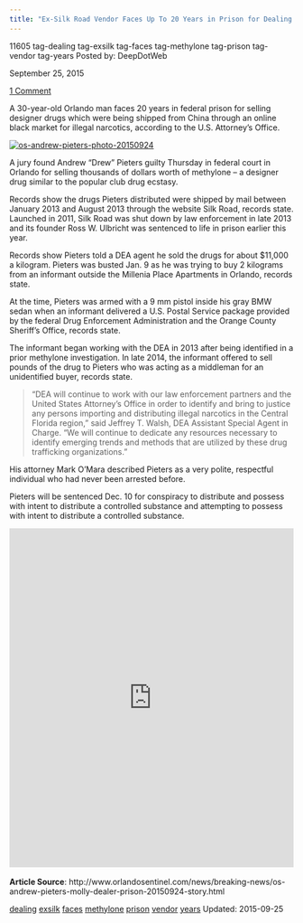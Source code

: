 ```yaml
---
title: "Ex-Silk Road Vendor Faces Up To 20 Years in Prison for Dealing Methylone"
---
```


11605 tag-dealing tag-exsilk tag-faces tag-methylone tag-prison tag-vendor tag-years
Posted by: DeepDotWeb 

<span>September 25, 2015</span>


<span><a href="/2015/09/25/ex-silk-road-vendor-faces-up-to-20-years-in-prison-for-dealing-methylone/#comments">1 Comment</a></span>


<p>A 30-year-old Orlando man faces 20 years in federal prison for selling designer drugs which were being shipped from China through an online black market for illegal narcotics, according to the U.S. Attorney&#8217;s Office.</p>
<p><a href="/imgs/2015/09/os-andrew-pieters-photo-20150924.jpg"><img class="aligncenter size-full wp-image-11609" src="/imgs/2015/09/os-andrew-pieters-photo-20150924.jpg" alt="os-andrew-pieters-photo-20150924" width="270" height="480" srcset="/imgs/2015/09/os-andrew-pieters-photo-20150924.jpg 270w, /imgs/2015/09/os-andrew-pieters-photo-20150924-169x300.jpg 169w" sizes="(max-width: 270px) 100vw, 270px"/></a></p>
<p>A jury found Andrew &#8220;Drew&#8221; Pieters guilty Thursday in federal court in Orlando for selling thousands of dollars worth of methylone – a designer drug similar to the popular club drug ecstasy.</p>
<p>Records show the drugs Pieters distributed were shipped by mail between January 2013 and August 2013 through the website Silk Road, records state. Launched in 2011, Silk Road was shut down by law enforcement in late 2013 and its founder Ross W. Ulbricht was sentenced to life in prison earlier this year.</p>
<p>Records show Pieters told a DEA agent he sold the drugs for about $11,000 a kilogram. Pieters was busted Jan. 9 as he was trying to buy 2 kilograms from an informant outside the Millenia Place Apartments in Orlando, records state.</p>
<p>At the time, Pieters was armed with a 9 mm pistol inside his gray BMW sedan when an informant delivered a U.S. Postal Service package provided by the federal Drug Enforcement Administration and the Orange County Sheriff&#8217;s Office, records state.</p>
<p>The informant began working with the DEA in 2013 after being identified in a prior methylone investigation. In late 2014, the informant offered to sell pounds of the drug to Pieters who was acting as a middleman for an unidentified buyer, records state.</p>
<blockquote><p>&#8220;DEA will continue to work with our law enforcement partners and the United States Attorney&#8217;s Office in order to identify and bring to justice any persons importing and distributing illegal narcotics in the Central Florida region,&#8221; said Jeffrey T. Walsh, DEA Assistant Special Agent in Charge. &#8220;We will continue to dedicate any resources necessary to identify emerging trends and methods that are utilized by these drug trafficking organizations.&#8221;</p></blockquote>
<p>His attorney Mark O&#8217;Mara described Pieters as a very polite, respectful individual who had never been arrested before.</p>
<p>Pieters will be sentenced Dec. 10 for conspiracy to distribute and possess with intent to distribute a controlled substance and attempting to possess with intent to distribute a controlled substance.</p>
<p><iframe width="100%" height="600" class="scribd_iframe_embed" src="https://www.scribd.com/embeds/282689406/content?start_page=1&amp;view_mode=scroll&amp;show_recommendations=true" data-auto-height="false" data-aspect-ratio="undefined" scrolling="no" id="doc_13403" frameborder="0"></iframe></p>
<p><strong>Article Source</strong>: http://www.orlandosentinel.com/news/breaking-news/os-andrew-pieters-molly-dealer-prison-20150924-story.html</p>
</div>
 <a href="/tag/dealing/" rel="tag">dealing</a> <a href="/tag/exsilk/" rel="tag">exsilk</a> <a href="/tag/faces/" rel="tag">faces</a> <a href="/tag/methylone/" rel="tag">methylone</a> <a href="/tag/prison/" rel="tag">prison</a>  <a href="/tag/vendor/" rel="tag">vendor</a> <a href="/tag/years/" rel="tag">years</a></span> 
Updated: 2015-09-25